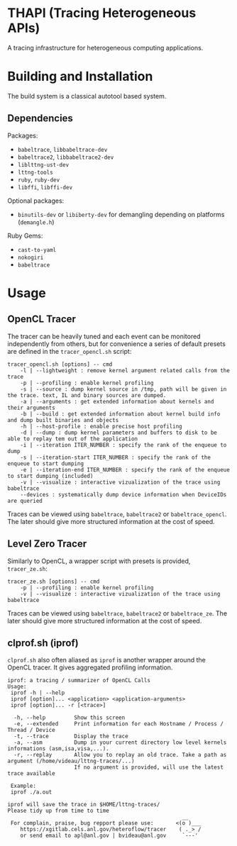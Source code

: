 # THAPI (Tracing Heterogeneous APIs)

A tracing infrastructure for heterogeneous computing applications.

# Building and Installation

The build system is a classical autotool based system.

## Dependencies

Packages:
 - `babeltrace`, `libbabeltrace-dev`
 - `babeltrace2`, `libbabeltrace2-dev`
 - `liblttng-ust-dev`
 - `lttng-tools`
 - `ruby`, `ruby-dev`
 - `libffi`, `libffi-dev`

Optional packages:
 - `binutils-dev` or `libiberty-dev` for demangling depending on platforms (`demangle.h`)

 Ruby Gems:
 - `cast-to-yaml`
 - `nokogiri`
 - `babeltrace`

# Usage

## OpenCL Tracer

The tracer can be heavily tuned and each event can be monitored independently from others, but for convenience a series of default presets are defined in the `tracer_opencl.sh` script:
```
tracer_opencl.sh [options] -- cmd
    -l | --lightweight : remove kernel argument related calls from the trace
    -p | --profiling : enable kernel profiling
    -s | --source : dump kernel source in /tmp, path will be given in the trace. text, IL and binary sources are dumped.
    -a | --arguments : get extended information about kernels and their arguments
    -b | --build : get extended information about kernel build info and dump built binaries and objects
    -h | --host-profile : enable precise host profiling
    -d | --dump : dump kernel parameters and buffers to disk to be able to replay tem out of the application
    -i | --iteration ITER_NUMBER : specify the rank of the enqueue to dump
    -s | --iteration-start ITER_NUMBER : specify the rank of the enqueue to start dumping
    -e | --iteration-end ITER_NUMBER : specify the rank of the enqueue to start dumping (included)
    -v | --visualize : interactive vizualization of the trace using babeltrace
    --devices : systematically dump device information when DeviceIDs are queried
```

Traces can be viewed using `babeltrace`, `babeltrace2` or `babeltrace_opencl`. The later should give more structured information at the cost of speed.

## Level Zero Tracer

Similarly to OpenCL, a wrapper script with presets is provided, `tracer_ze.sh`:
```
tracer_ze.sh [options] -- cmd
    -p | --profiling : enable kernel profiling
    -v | --visualize : interactive vizualization of the trace using babeltrace
```
Traces can be viewed using `babeltrace`, `babeltrace2` or `babeltrace_ze`. The later should give more structured information at the cost of speed.

## clprof.sh (iprof)

`clprof.sh` also often aliased as `iprof` is another wrapper around the OpenCL tracer. It gives aggregated profiling information.

```
iprof: a tracing / summarizer of OpenCL Calls
Usage:
 iprof -h | --help 
 iprof [option]... <application> <application-arguments>
 iprof [option]... -r [<trace>]

  -h, --help         Show this screen
  -e, --extended     Print information for each Hostname / Process / Thread / Device
  -t, --trace        Display the trace
  -a, --asm          Dump in your current directory low level kernels informations (asm,isa,visa,...).
  -r, --replay       Allow you to replay an old trace. Take a path as argument (/home/videau/lttng-traces/...)
                     If no argument is provided, will use the latest trace available

 Example:
 iprof ./a.out

iprof will save the trace in $HOME/lttng-traces/
Please tidy up from time to time
                                                       __ 
 For complain, praise, bug repport please use:       <(o )___
    https://xgitlab.cels.anl.gov/heteroflow/tracer    ( ._> /
    or send email to apl@anl.gov | bvideau@anl.gov     `---'
```
